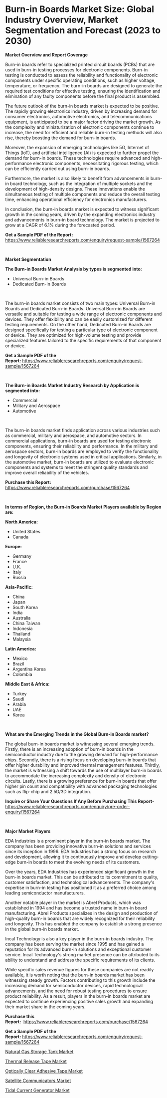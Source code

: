 <p><h1>Burn-in Boards Market Size: Global Industry Overview, Market Segmentation and Forecast (2023 to 2030)</h1></p><p><strong>Market Overview and Report Coverage</strong></p>
<p><p>Burn-in boards refer to specialized printed circuit boards (PCBs) that are used in burn-in testing processes for electronic components. Burn-in testing is conducted to assess the reliability and functionality of electronic components under specific operating conditions, such as higher voltage, temperature, or frequency. The burn-in boards are designed to generate the required test conditions for effective testing, ensuring the identification and elimination of any faulty components before the final product is assembled.</p><p>The future outlook of the burn-in boards market is expected to be positive. The rapidly growing electronics industry, driven by increasing demand for consumer electronics, automotive electronics, and telecommunications equipment, is anticipated to be a major factor driving the market growth. As the complexity and miniaturization of electronic components continue to increase, the need for efficient and reliable burn-in testing methods will also rise, thereby boosting the demand for burn-in boards.</p><p>Moreover, the expansion of emerging technologies like 5G, Internet of Things (IoT), and artificial intelligence (AI) is expected to further propel the demand for burn-in boards. These technologies require advanced and high-performance electronic components, necessitating rigorous testing, which can be efficiently carried out using burn-in boards.</p><p>Furthermore, the market is also likely to benefit from advancements in burn-in board technology, such as the integration of multiple sockets and the development of high-density designs. These innovations enable the simultaneous testing of multiple components and reduce the overall testing time, enhancing operational efficiency for electronics manufacturers.</p><p>In conclusion, the burn-in boards market is expected to witness significant growth in the coming years, driven by the expanding electronics industry and advancements in burn-in board technology. The market is projected to grow at a CAGR of 6.1% during the forecasted period.</p></p>
<p><strong>Get a Sample PDF of the Report:</strong> <a href="https://www.reliableresearchreports.com/enquiry/request-sample/1567264">https://www.reliableresearchreports.com/enquiry/request-sample/1567264</a></p>
<p>&nbsp;</p>
<p><strong>Market Segmentation</strong></p>
<p><strong>The Burn-in Boards Market Analysis by types is segmented into:</strong></p>
<p><ul><li>Universal Burn-in Boards</li><li>Dedicated Burn-in Boards</li></ul></p>
<p>&nbsp;</p>
<p><p>The burn-in boards market consists of two main types: Universal Burn-in Boards and Dedicated Burn-in Boards. Universal Burn-in Boards are versatile and suitable for testing a wide range of electronic components and devices. They offer flexibility and can be easily customized for different testing requirements. On the other hand, Dedicated Burn-in Boards are designed specifically for testing a particular type of electronic component or device. They are optimized for high-volume testing and provide specialized features tailored to the specific requirements of that component or device.</p></p>
<p><strong>Get a Sample PDF of the Report:</strong>&nbsp;<a href="https://www.reliableresearchreports.com/enquiry/request-sample/1567264">https://www.reliableresearchreports.com/enquiry/request-sample/1567264</a></p>
<p>&nbsp;</p>
<p><strong>The Burn-in Boards Market Industry Research by Application is segmented into:</strong></p>
<p><ul><li>Commercial</li><li>Military and Aerospace</li><li>Automotive</li></ul></p>
<p>&nbsp;</p>
<p><p>The burn-in boards market finds application across various industries such as commercial, military and aerospace, and automotive sectors. In commercial applications, burn-in boards are used for testing electronic components, ensuring their reliability and performance. In the military and aerospace sectors, burn-in boards are employed to verify the functionality and longevity of electronic systems used in critical applications. Similarly, in the automotive market, burn-in boards are utilized to evaluate electronic components and systems to meet the stringent quality standards and improve overall reliability of the vehicles.</p></p>
<p><strong>Purchase this Report:</strong>&nbsp; <a href="https://www.reliableresearchreports.com/purchase/1567264">https://www.reliableresearchreports.com/purchase/1567264</a></p>
<p>&nbsp;</p>
<p><strong>In terms of Region, the Burn-in Boards Market Players available by Region are:</strong></p>
<p>
    <p> <strong> North America: </strong>
        <ul>
            <li>United States</li>
            <li>Canada</li>
        </ul>
        </p> 
    <p> <strong> Europe: </strong>
        <ul>
            <li>Germany</li>
            <li>France</li>
            <li>U.K.</li>
            <li>Italy</li>
            <li>Russia</li>
        </ul>
        </p> 
    <p> <strong> Asia-Pacific: </strong>
        <ul>
            <li>China</li>
            <li>Japan</li>
            <li>South Korea</li>
            <li>India</li>
            <li>Australia</li>
            <li>China Taiwan</li>
            <li>Indonesia</li>
            <li>Thailand</li>
            <li>Malaysia</li>
        </ul>
        </p> 
    <p> <strong> Latin America: </strong>
        <ul>
            <li>Mexico</li>
            <li>Brazil</li>
            <li>Argentina Korea</li>
            <li>Colombia</li>
        </ul>
        </p> 
    <p> <strong> Middle East & Africa: </strong>
        <ul>
            <li>Turkey</li>
            <li>Saudi</li>
            <li>Arabia</li>
            <li>UAE</li>
            <li>Korea</li>
        </ul>
    </p>
    </p>
<p>&nbsp;</p>
<p><strong>What are the Emerging Trends in the Global Burn-in Boards market?</strong></p>
<p><p>The global burn-in boards market is witnessing several emerging trends. Firstly, there is an increasing adoption of burn-in boards in the semiconductor industry due to the growing demand for high-performance chips. Secondly, there is a rising focus on developing burn-in boards that offer higher durability and improved thermal management features. Thirdly, the market is witnessing a shift towards the use of multilayer burn-in boards to accommodate the increasing complexity and density of electronic circuits. Lastly, there is a growing preference for burn-in boards that offer higher pin count and compatibility with advanced packaging technologies such as flip-chip and 2.5D/3D integration.</p></p>
<p><strong>Inquire or Share Your Questions If Any Before Purchasing This Report</strong>- <a href="https://www.reliableresearchreports.com/enquiry/pre-order-enquiry/1567264">https://www.reliableresearchreports.com/enquiry/pre-order-enquiry/1567264</a></p>
<p>&nbsp;</p>
<p><strong>Major Market Players</strong></p>
<p><p>EDA Industries is a prominent player in the burn-in boards market. The company has been providing innovative burn-in solutions and services since its inception in 1996. EDA Industries has a strong focus on research and development, allowing it to continuously improve and develop cutting-edge burn-in boards to meet the evolving needs of its customers.</p><p>Over the years, EDA Industries has experienced significant growth in the burn-in boards market. This can be attributed to its commitment to quality, customer satisfaction, and technological advancements. The company's expertise in burn-in testing has positioned it as a preferred choice among leading semiconductor manufacturers.</p><p>Another notable player in the market is Abrel Products, which was established in 1994 and has become a trusted name in burn-in board manufacturing. Abrel Products specializes in the design and production of high-quality burn-in boards that are widely recognized for their reliability and longevity. This has enabled the company to establish a strong presence in the global burn-in boards market.</p><p>Incal Technology is also a key player in the burn-in boards industry. The company has been serving the market since 1995 and has gained a reputation for its advanced burn-in solutions and exceptional customer service. Incal Technology's strong market presence can be attributed to its ability to understand and address the specific requirements of its clients.</p><p>While specific sales revenue figures for these companies are not readily available, it is worth noting that the burn-in boards market has been witnessing steady growth. Factors contributing to this growth include the increasing demand for semiconductor devices, rapid technological advancements, and the need for robust testing procedures to ensure product reliability. As a result, players in the burn-in boards market are expected to continue experiencing positive sales growth and expanding their market share in the coming years.</p></p>
<p><strong>Purchase this Report:</strong>&nbsp;&nbsp;<a href="https://www.reliableresearchreports.com/purchase/1567264">https://www.reliableresearchreports.com/purchase/1567264</a></p>
<p></p>
<p><strong>Get a Sample PDF of the Report:</strong>&nbsp;<a href="https://www.reliableresearchreports.com/enquiry/request-sample/1567264">https://www.reliableresearchreports.com/enquiry/request-sample/1567264</a></p>
<p><p><a href="https://www.linkedin.com/pulse/natural-gas-storage-tank-market-share-amp-new-trends-analysis-b1h6e/">Natural Gas Storage Tank Market</a></p><p><a href="https://medium.com/@emerylittle2023/thermal-release-tape-market-size-growth-forecast-2023-2030-2ce279609aa3">Thermal Release Tape Market</a></p><p><a href="https://medium.com/@aliwilldvm/optically-clear-adhesive-tape-market-size-growth-forecast-2023-2030-ad6377fc803b">Optically Clear Adhesive Tape Market</a></p><p><a href="https://www.linkedin.com/pulse/satellite-communicators-market-share-amp-new-trends-analysis-4sarc/">Satellite Communicators Market</a></p><p><a href="https://www.linkedin.com/pulse/tidal-current-generator-market-size-growth-forecast-from-2023-zkgre/">Tidal Current Generator Market</a></p></p>